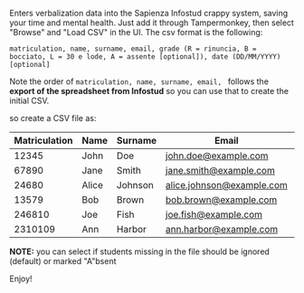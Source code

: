 Enters verbalization data into the Sapienza Infostud crappy system, saving your time and mental health.
Just add it through Tampermonkey, then select "Browse" and "Load CSV" in the UI.
The csv format is the following:

`matriculation, name, surname, email, grade (R = rinuncia, B = bocciato, L = 30 e lode, A = assente [optional]), date (DD/MM/YYYY) [optional]`

Note the order of `matriculation, name, surname, email, ` follows the **export of the spreadsheet from Infostud** so you can use that to 
create the initial CSV.

so create a CSV file as:

| Matriculation | Name  | Surname | Email                     | Grade | Date       |
|---------------|-------|---------|---------------------------|-------|------------|
| 12345         | John  | Doe     | john.doe@example.com      | A     | 10/02/2024 |
| 67890         | Jane  | Smith   | jane.smith@example.com    | R     | 05/02/2024 |
| 24680         | Alice | Johnson | alice.johnson@example.com | B     | 08/02/2024 |
| 13579         | Bob   | Brown   | bob.brown@example.com     | 28    |            |
| 246810        | Joe   | Fish    | joe.fish@example.com      | 30+L  |            |
| 2310109       | Ann   | Harbor  | ann.harbor@example.com    | L     |            |

**NOTE:** you can select if students missing in the file should be ignored (default) or marked "A"bsent

Enjoy!

